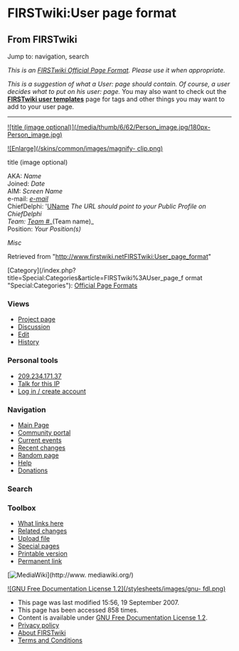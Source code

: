 # FIRSTwiki:User page format

## From FIRSTwiki

Jump to: navigation, search

_This is an [FIRSTwiki Official Page Format](FIRSTwiki:Page_formats "FIRSTwiki:Page formats"). Please use it when appropriate._

_This is a suggestion of what a User: page should contain. Of course, a user decides what to put on his user: page._ You may also want to check out the **[FIRSTwiki user templates](Category:FIRSTwiki_user_templates "Category:FIRSTwiki user templates")** page for tags and other things you may want to add to your user page.

--------------------------------------------------------------------------------

[![title \(image optional\)](/media/thumb/6/62/Person_image.jpg/180px-
Person_image.jpg)](Image:Person_image.jpg "title \(image
optional\)")

[![Enlarge](/skins/common/images/magnify-
clip.png)](Image:Person_image.jpg "Enlarge")

title (image optional)

AKA: _Name_<br>
Joined: _Date_<br>
AIM: _Screen Name_<br>
e-mail: _[e-mail](mailto:e-mail "mailto:e-mail")_<br>
ChiefDelphi: '[UName](http://www.chiefdelphi.com/forums/member.php?userid=???? "http://www.chiefdelphi.com/forums/member.php?userid=????") __The URL should point to your Public Profile on ChiefDelphi_<br> 
_Team:_ [Team #](team)__(Team name)_<br>
Position: _Your Position(s)_

_Misc_

Retrieved from "<http://www.firstwiki.netFIRSTwiki:User_page_format>"

[Category](/index.php?title=Special:Categories&article=FIRSTwiki%3AUser_page_f
ormat "Special:Categories"): [Official Page Formats](Category:Official_Page_Formats "Category:Official Page
Formats")

### Views

- [Project page](FIRSTwiki:User_page_format)
- [Discussion](FIRSTwiki_talk:User_page_format)
- [Edit](/index.php?title=FIRSTwiki:User_page_format&action=edit)
- [History](/index.php?title=FIRSTwiki:User_page_format&action=history)

### Personal tools

- [209.234.171.37](User:209.234.171.37)
- [Talk for this IP](User_talk:209.234.171.37)
- [Log in / create account](/index.php?title=Special:Userlogin&returnto=FIRSTwiki:User_page_format)

[](Main_Page "Main Page")

### Navigation

- [Main Page](Main_Page)
- [Community portal](FIRSTwiki:Community_portal)
- [Current events](Current_events)
- [Recent changes](Special:Recentchanges)
- [Random page](Special:Random)
- [Help](Help:Contents)
- [Donations](FIRSTwiki:Site_support)

### Search

### Toolbox

- [What links here](Special:Whatlinkshere/FIRSTwiki:User_page_format)
- [Related changes](Special:Recentchangeslinked/FIRSTwiki:User_page_format)
- [Upload file](Special:Upload)
- [Special pages](Special:Specialpages)
- [Printable version](/index.php?title=FIRSTwiki:User_page_format&printable=yes)
- [Permanent link](/index.php?title=FIRSTwiki:User_page_format&oldid=63118)

[![MediaWiki](/skins/common/images/poweredby_mediawiki_88x31.png)](http://www.
mediawiki.org/)

[![GNU Free Documentation License 1.2](/stylesheets/images/gnu-
fdl.png)](http://www.gnu.org/copyleft/fdl.html)

- This page was last modified 15:56, 19 September 2007.
- This page has been accessed 858 times.
- Content is available under [GNU Free Documentation License 1.2](http://www.gnu.org/copyleft/fdl.html "http://www.gnu.org/copyleft/fdl.html").
- [Privacy policy](FIRSTwiki:Privacy_policy "FIRSTwiki:Privacy policy")
- [About FIRSTwiki](FIRSTwiki:About "FIRSTwiki:About")
- [Terms and Conditions](FIRSTwiki:Terms_and_conditions "FIRSTwiki:Terms and conditions")
